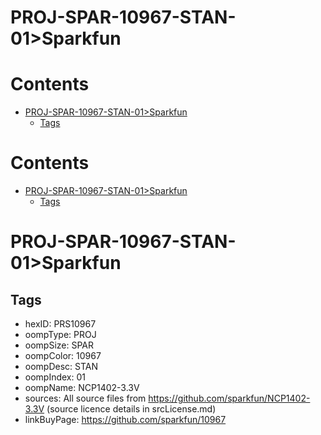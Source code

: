 
PROJ-SPAR-10967-STAN-01>Sparkfun
================================

Contents
========

* [PROJ-SPAR-10967-STAN-01>Sparkfun](#proj-spar-10967-stan-01sparkfun)
	* [Tags](#tags)

Contents
========

* [PROJ-SPAR-10967-STAN-01>Sparkfun](#proj-spar-10967-stan-01sparkfun)
	* [Tags](#tags)

# PROJ-SPAR-10967-STAN-01>Sparkfun

## Tags

- hexID: PRS10967
- oompType: PROJ
- oompSize: SPAR
- oompColor: 10967
- oompDesc: STAN
- oompIndex: 01
- oompName: NCP1402-3.3V
- sources: All source files from https://github.com/sparkfun/NCP1402-3.3V (source licence details in srcLicense.md)
- linkBuyPage: https://github.com/sparkfun/10967
